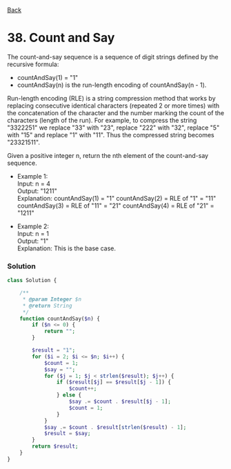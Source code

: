 [Back](./)

# 38. Count and Say
The count-and-say sequence is a sequence of digit strings defined by the recursive formula:

- countAndSay(1) = "1"
- countAndSay(n) is the run-length encoding of countAndSay(n - 1).

Run-length encoding (RLE) is a string compression method that works by replacing consecutive identical characters (repeated 2 or more times) with the concatenation of the character and the number marking the count of the characters (length of the run). For example, to compress the string "3322251" we replace "33" with "23", replace "222" with "32", replace "5" with "15" and replace "1" with "11". Thus the compressed string becomes "23321511".

Given a positive integer n, return the nth element of the count-and-say sequence.

- Example 1:
\
Input: n = 4 
\
Output: "1211"
\
Explanation:
countAndSay(1) = "1"
  countAndSay(2) = RLE of "1" = "11"
  countAndSay(3) = RLE of "11" = "21"
  countAndSay(4) = RLE of "21" = "1211"

- Example 2:
\
Input: n = 1
\
Output: "1"
\
Explanation: This is the base case.

### Solution
```php
class Solution {

    /**
     * @param Integer $n
     * @return String
     */
    function countAndSay($n) {
        if ($n <= 0) {
            return "";
        }

        $result = "1";
        for ($i = 2; $i <= $n; $i++) {
            $count = 1;
            $say = "";
            for ($j = 1; $j < strlen($result); $j++) {
                if ($result[$j] == $result[$j - 1]) {
                    $count++;
                } else {
                    $say .= $count . $result[$j - 1];
                    $count = 1;
                }
            }
            $say .= $count . $result[strlen($result) - 1];
            $result = $say;
        }
        return $result;
    }
}
```
